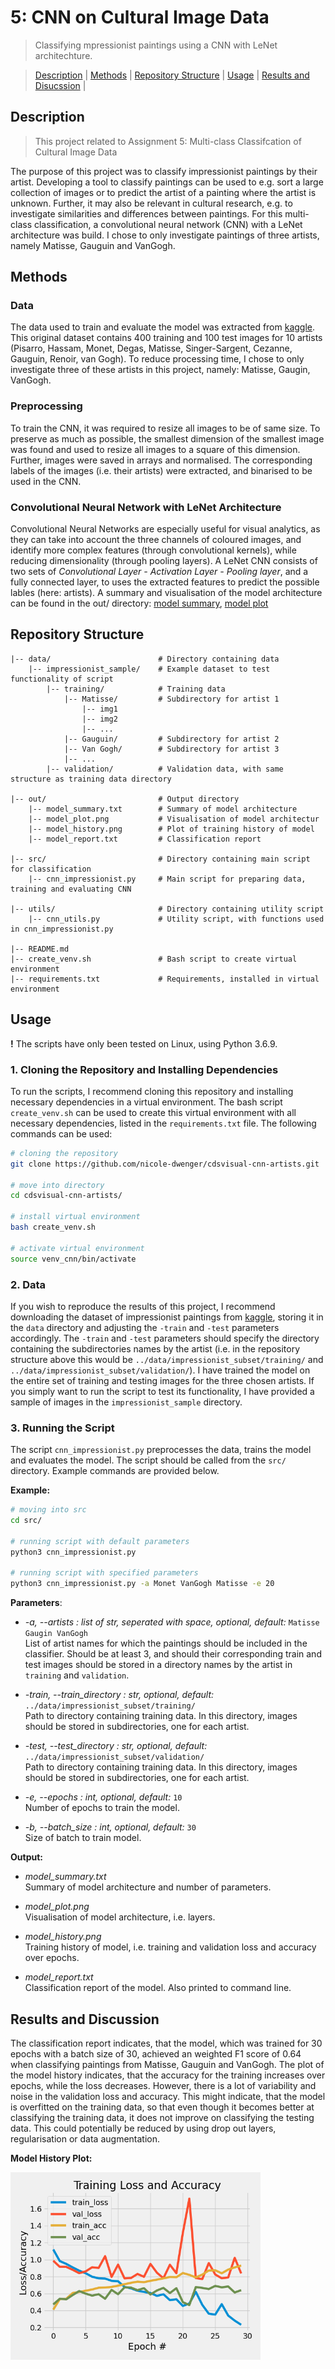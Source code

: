 # 5: CNN on Cultural Image Data

> Classifying mpressionist paintings using a CNN with LeNet architechture.

> [Description](#description) | [Methods](#methods) | [Repository Structure](#repository-structure) | [Usage](#usage) | [Results and Disucssion](#results-and-discussion) |

## Description

> This project related to Assignment 5: Multi-class Classifcation of Cultural Image Data

The purpose of this project was to classify impressionist paintings by their artist. Developing a tool to classify paintings can be used to e.g. sort a large collection of images or to predict the artist of a painting where the artist is unknown. Further, it may also be relevant in cultural research, e.g. to investigate similarities and differences between paintings. For this multi-class classification, a convolutional neural network (CNN) with a LeNet architecture was build. I chose to only investigate paintings of three artists, namely Matisse, Gauguin and VanGogh. 
 

## Methods
### Data 
The data used to train and evaluate the model was extracted from [kaggle](https://www.kaggle.com/delayedkarma/impressionist-classifier-data). This original dataset contains 400 training and 100 test images for 10 artists (Pisarro, Hassam, Monet, Degas, Matisse, Singer-Sargent, Cezanne, Gauguin, Renoir, van Gogh). To reduce processing time, I chose to only investigate three of these artists in this project, namely: Matisse, Gaugin, VanGogh. 

### Preprocessing
To train the CNN, it was required to resize all images to be of same size. To preserve as much as possible, the smallest dimension of the smallest image was found and used to resize all images to a square of this dimension. Further, images were saved in arrays and normalised. The corresponding labels of the images (i.e. their artists) were extracted, and binarised to be used in the CNN. 

### Convolutional Neural Network with LeNet Architecture
Convolutional Neural Networks are especially useful for visual analytics, as they can take into account the three channels of coloured images, and identify more complex features (through convolutional kernels), while reducing dimensionality (through pooling layers). A LeNet CNN consists of two sets of  *Convolutional Layer - Activation Layer - Pooling layer*, and a fully connected layer, to uses the extracted features to predict the possible lables (here: artists). A summary and visualisation of the model architecture can be found in the out/ directory: [model summary](https://github.com/nicole-dwenger/cdsvisual-cnn-impressionist/blob/master/out/model_summary.png), [model plot](https://github.com/nicole-dwenger/cdsvisual-cnn-impressionist/blob/master/out/model_plot.png)


## Repository Structure

```
|-- data/                        # Directory containing data
    |-- impressionist_sample/    # Example dataset to test functionality of script
        |-- training/            # Training data
            |-- Matisse/         # Subdirectory for artist 1
                |-- img1
                |-- img2
                |-- ...
            |-- Gauguin/         # Subdirectory for artist 2
            |-- Van Gogh/        # Subdirectory for artist 3
            |-- ...
        |-- validation/          # Validation data, with same structure as training data directory

|-- out/                         # Output directory
    |-- model_summary.txt        # Summary of model architecture
    |-- model_plot.png           # Visualisation of model architectur
    |-- model_history.png        # Plot of training history of model
    |-- model_report.txt         # Classification report

|-- src/                         # Directory containing main script for classification
    |-- cnn_impressionist.py     # Main script for preparing data, training and evaluating CNN
    
|-- utils/                       # Directory containing utility script
    |-- cnn_utils.py             # Utility script, with functions used in cnn_impressionist.py

|-- README.md
|-- create_venv.sh               # Bash script to create virtual environment
|-- requirements.txt             # Requirements, installed in virtual environment
```

## Usage

**!** The scripts have only been tested on Linux, using Python 3.6.9. 

### 1. Cloning the Repository and Installing Dependencies

To run the scripts, I recommend cloning this repository and installing necessary dependencies in a virtual environment. The bash script `create_venv.sh` can be used to create this virtual environment with all necessary dependencies, listed in the `requirements.txt` file. The following commands can be used:

```bash
# cloning the repository
git clone https://github.com/nicole-dwenger/cdsvisual-cnn-artists.git

# move into directory
cd cdsvisual-cnn-artists/

# install virtual environment
bash create_venv.sh

# activate virtual environment 
source venv_cnn/bin/activate
```

### 2. Data
If you wish to reproduce the results of this project, I recommend downloading the dataset of impressionist paintings from  [kaggle](https://www.kaggle.com/delayedkarma/impressionist-classifier-data), storing it in the `data` directory and adjusting the  `-train` and `-test` parameters accordingly. The `-train` and `-test` parameters should specify the directory containing the subdirectories names by the artist (i.e. in the repository structure above this would be `../data/impressionist_subset/training/` and `../data/impressionist_subset/validation/`). I have trained the model on the entire set of training and testing images for the three chosen artists. 
If you simply want to run the script to test its functionality, I have provided a sample of images in the `impressionist_sample` directory. 


### 3. Running the Script 

The script `cnn_impressionist.py` preprocesses the data, trains the model and evaluates the model. The script should be called from the `src/` directory. Example commands are provided below. 

__Example:__
```bash
# moving into src
cd src/

# running script with default parameters
python3 cnn_impressionist.py

# running script with specified parameters
python3 cnn_impressionist.py -a Monet VanGogh Matisse -e 20
```

__Parameters__:
- *-a, --artists : list of str, seperated with space, optional, default:* `Matisse Gaugin VanGogh`\
   List of artist names for which the paintings should be included in the classifier. Should be at least 3, and should their 
   corresponding train and test images should be stored in a directory names by the artist in `training` and `validation`. 
   
- *-train, --train_directory : str, optional, default:* `../data/impressionist_subset/training/`\
   Path to directory containing training data. In this directory, images should be stored in subdirectories, one for each artist. 

- *-test, --test_directory : str, optional, default:* `../data/impressionist_subset/validation/`\
   Path to directory containing training data. In this directory, images should be stored in subdirectories, one for each artist. 

- *-e, --epochs : int, optional, default:* `10`\
   Number of epochs to train the model. 

- *-b, --batch_size : int, optional, default:* `30`\
   Size of batch to train model. 

__Output:__
- *model_summary.txt*\
    Summary of model architecture and number of parameters.

- *model_plot.png*\
   Visualisation of model architecture, i.e. layers. 

- *model_history.png*\
   Training history of model, i.e. training and validation loss and accuracy over epochs. 

- *model_report.txt*\
   Classification report of the model. Also printed to command line. 

## Results and Discussion

The classification report indicates, that the model, which was trained for 30 epochs with a batch size of 30, achieved an weighted F1 score of 0.64 when classifying paintings from  Matisse, Gauguin and VanGogh. The plot of the model history indicates, that the accuracy for the training increases over epochs, while the loss decreases. However, there is a lot of variability and noise in the validation loss and accuracy. This might indicate, that the model is overfitted on the training data, so that even though it becomes better at classifying the training data, it does not improve on classifying the testing data. This could potentially be reduced by using drop out layers, regularisation or data augmentation. 

__Model History Plot:__

<img src="https://github.com/nicole-dwenger/cdsvisual-cnn-impressionist/blob/master/out/model_history.png" alt="plot" width="400"/>








